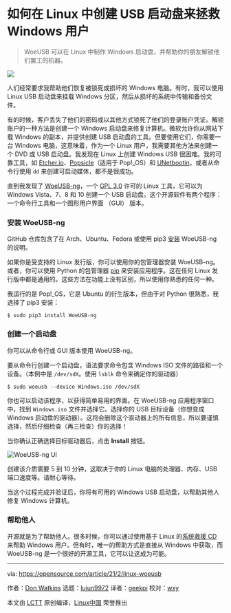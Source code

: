 [#]: collector: (lujun9972)
[#]: translator: (geekpi)
[#]: reviewer: (wxy)
[#]: publisher: ( )
[#]: url: ( )
[#]: subject: (Use this bootable USB drive on Linux to rescue Windows users)
[#]: via: (https://opensource.com/article/21/2/linux-woeusb)
[#]: author: (Don Watkins https://opensource.com/users/don-watkins)

如何在 Linux 中创建 USB 启动盘来拯救 Windows 用户
======

> WoeUSB 可以在 Linux 中制作 Windows 启动盘，并帮助你的朋友解锁他们罢工的机器。

![](https://img.linux.net.cn/data/attachment/album/202102/22/143829x0gm1gkmw1yb1zu8.jpg)

人们经常要求我帮助他们恢复被锁死或损坏的 Windows 电脑。有时，我可以使用 Linux USB 启动盘来挂载 Windows 分区，然后从损坏的系统中传输和备份文件。

有的时候，客户丢失了他们的密码或以其他方式锁死了他们的登录账户凭证。解锁账户的一种方法是创建一个 Windows 启动盘来修复计算机。微软允许你从网站下载 Windows 的副本，并提供创建 USB 启动盘的工具。但要使用它们，你需要一台 Windows 电脑，这意味着，作为一个 Linux 用户，我需要其他方法来创建一个 DVD 或 USB 启动盘。我发现在 Linux 上创建 Windows USB 很困难。我的可靠工具，如 [Etcher.io][2]、[Popsicle][3]（适用于 Pop!_OS）和 [UNetbootin][4]，或者从命令行使用 `dd` 来创建可启动媒体，都不是很成功。

直到我发现了 [WoeUSB-ng][5]，一个 [GPL 3.0][6] 许可的 Linux 工具，它可以为 Windows Vista、7、8 和 10 创建一个 USB 启动盘。这个开源软件有两个程序：一个命令行工具和一个图形用户界面 （GUI） 版本。

### 安装 WoeUSB-ng

GitHub 仓库包含了在 Arch、Ubuntu、Fedora 或使用 pip3 [安装][7] WoeUSB-ng 的说明。

如果你是受支持的 Linux 发行版，你可以使用你的包管理器安装 WoeUSB-ng。或者，你可以使用 Python 的包管理器 [pip][8] 来安装应用程序。这在任何 Linux 发行版中都是通用的。这些方法在功能上没有区别，所以使用你熟悉的任何一种。

我运行的是 Pop!_OS，它是 Ubuntu 的衍生版本，但由于对 Python 很熟悉，我选择了 pip3 安装：

```
$ sudo pip3 install WoeUSB-ng
```

### 创建一个启动盘

你可以从命令行或 GUI 版本使用 WoeUSB-ng。

要从命令行创建一个启动盘，语法要求命令包含 Windows ISO 文件的路径和一个设备。（本例中是 `/dev/sdX`。使用 `lsblk` 命令来确定你的驱动器）

```
$ sudo woeusb --device Windows.iso /dev/sdX
```

你也可以启动该程序，以获得简单易用的界面。在 WoeUSB-ng 应用程序窗口中，找到 `Windows.iso` 文件并选择它。选择你的 USB 目标设备（你想变成 Windows 启动盘的驱动器）。这将会删除这个驱动器上的所有信息，所以要谨慎选择，然后仔细检查（再三检查）你的选择！

当你确认正确选择目标驱动器后，点击 **Install** 按钮。

![WoeUSB-ng UI][9]

创建该介质需要 5 到 10 分钟，这取决于你的 Linux 电脑的处理器、内存、USB 端口速度等。请耐心等待。

当这个过程完成并验证后，你将有可用的 Windows USB 启动盘，以帮助其他人修复 Windows 计算机。

### 帮助他人

开源就是为了帮助他人。很多时候，你可以通过使用基于 Linux 的[系统救援 CD][11] 来帮助 Windows 用户。但有时，唯一的帮助方式是直接从 Windows 中获取，而 WoeUSB-ng 是一个很好的开源工具，它可以让这成为可能。

--------------------------------------------------------------------------------

via: https://opensource.com/article/21/2/linux-woeusb

作者：[Don Watkins][a]
选题：[lujun9972][b]
译者：[geekpi](https://github.com/geekpi)
校对：[wxy](https://github.com/wxy)

本文由 [LCTT](https://github.com/LCTT/TranslateProject) 原创编译，[Linux中国](https://linux.cn/) 荣誉推出

[a]: https://opensource.com/users/don-watkins
[b]: https://github.com/lujun9972
[1]: https://opensource.com/sites/default/files/styles/image-full-size/public/lead-images/puzzle_computer_solve_fix_tool.png?itok=U0pH1uwj (Puzzle pieces coming together to form a computer screen)
[2]: https://etcher.io/
[3]: https://github.com/pop-os/popsicle
[4]: https://github.com/unetbootin/unetbootin
[5]: https://github.com/WoeUSB/WoeUSB-ng
[6]: https://github.com/WoeUSB/WoeUSB-ng/blob/master/COPYING
[7]: https://github.com/WoeUSB/WoeUSB-ng#installation
[8]: https://opensource.com/downloads/pip-cheat-sheet
[9]: https://opensource.com/sites/default/files/uploads/woeusb-ng-gui.png (WoeUSB-ng UI)
[10]: https://creativecommons.org/licenses/by-sa/4.0/
[11]: https://www.system-rescue.org/
